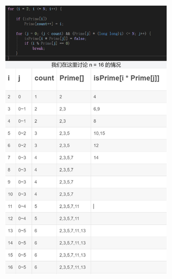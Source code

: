 ![n=16分步详解欧拉筛法核心步骤](https://github.com/hairrrrr/win.ccode/blob/master/Pactise/2020WinterVacation/Prime/Prime%20Judgement/04_Eulor-Sieve-Method/1.png)
![](https://github.com/hairrrrr/win.ccode/blob/master/Pactise/2020WinterVacation/Prime/Prime%20Judgement/04_Eulor-Sieve-Method/2.jpg)
